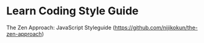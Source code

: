 # Learn Coding Style Guide

The Zen Approach: JavaScript Styleguide (https://github.com/nijikokun/the-zen-approach)
